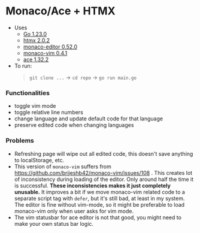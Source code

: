 # Monaco/Ace + HTMX

- Uses
    - [Go 1.23.0](https://go.dev/)
    - [htmx 2.0.2](https://htmx.org/)
    - [monaco-editor 0.52.0](https://microsoft.github.io/monaco-editor/)
    - [monaco-vim 0.4.1](https://github.com/brijeshb42/monaco-vim)
    - [ace 1.32.2](https://ace.c9.io/)
- To run:
    > `git clone ...` -> `cd repo` -> `go run main.go`

### Functionalities
- toggle vim mode
- toggle relative line numbers
- change language and update default code for that language
- preserve edited code when changing languages

### Problems
- Refreshing page will wipe out all edited code, this doesn't save anything to localStorage, etc.
- This version of `monaco-vim` suffers from https://github.com/brijeshb42/monaco-vim/issues/108 .
    This creates lot of inconsistency during loading of the editor. Only around half the time it is successful.
    **These inconsistencies makes it just completely unusable.**
    It improves a bit if we move monaco-vim related code to a separate script tag with `defer`, but it's still bad, at least in my system.
    The editor is fine without vim-mode, so it might be preferable to load monaco-vim only when user asks for vim mode.
- The vim statusbar for ace editor is not that good, you might need to make your own status bar logic.

